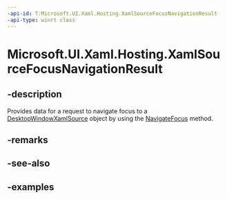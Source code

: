 ```yaml
---
-api-id: T:Microsoft.UI.Xaml.Hosting.XamlSourceFocusNavigationResult
-api-type: winrt class
---
```


<!-- Class syntax.
public class XamlSourceFocusNavigationResult
-->

# Microsoft.UI.Xaml.Hosting.XamlSourceFocusNavigationResult

## -description
Provides data for a request to navigate focus to a [DesktopWindowXamlSource](desktopwindowxamlsource.md) object by using the [NavigateFocus](desktopwindowxamlsource_navigatefocus_935751221.md) method.

## -remarks

## -see-also

## -examples

